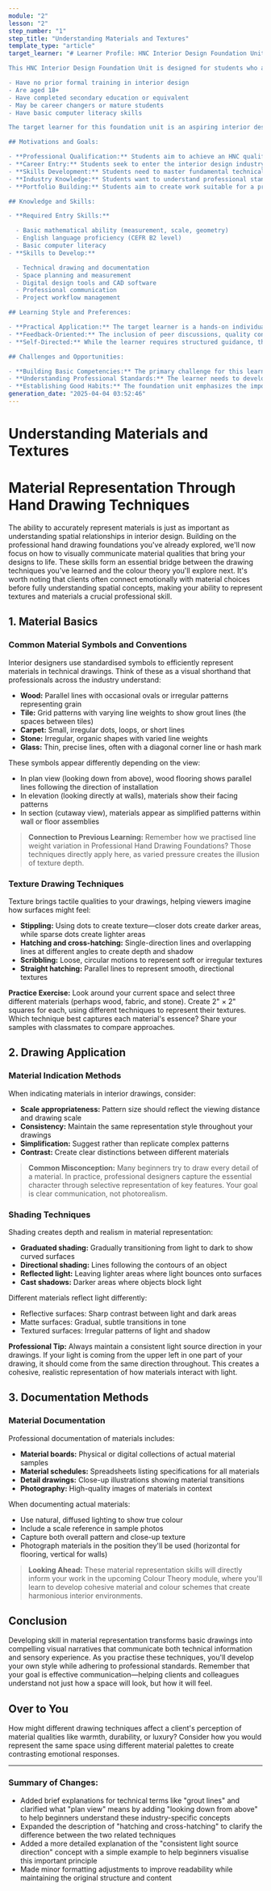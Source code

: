 ```yaml
---
module: "2"
lesson: "2"
step_number: "1"
step_title: "Understanding Materials and Textures"
template_type: "article"
target_learner: "# Learner Profile: HNC Interior Design Foundation Unit

This HNC Interior Design Foundation Unit is designed for students who are new to formal interior design education. These students typically:

- Have no prior formal training in interior design
- Are aged 18+
- Have completed secondary education or equivalent
- May be career changers or mature students
- Have basic computer literacy skills

The target learner for this foundation unit is an aspiring interior designer without formal training who seeks structured entry into the profession. These diverse individuals—often career-changers or mature students with completed secondary education—share a drive for professional qualification and industry-relevant skills development. The ideal learner possesses basic mathematical ability, English proficiency, and computer literacy, while demonstrating readiness to develop technical drawing, space planning, and digital design competencies. This learner thrives in hands-on, practical environments where theoretical knowledge translates to tangible outcomes, and values constructive feedback while gradually developing self-directed learning capabilities. They face challenges in building fundamental technical skills from a beginner level, understanding professional standards, and establishing organizational discipline. Nonetheless, they demonstrate commitment to mastering the collaborative, detail-oriented aspects of interior design practice through minimal structured exercises, progressive skill development, and reflective practice—ultimately seeking to emerge as confident junior designers with foundational competence and a basic preliminary professional portfolio.

## Motivations and Goals:

- **Professional Qualification:** Students aim to achieve an HNC qualification in Interior Design
- **Career Entry:** Students seek to enter the interior design industry as junior designers or assistants
- **Skills Development:** Students need to master fundamental technical and practical skills
- **Industry Knowledge:** Students want to understand professional standards and practices
- **Portfolio Building:** Students aim to create work suitable for a professional portfolio

## Knowledge and Skills:

- **Required Entry Skills:**

  - Basic mathematical ability (measurement, scale, geometry)
  - English language proficiency (CEFR B2 level)
  - Basic computer literacy
- **Skills to Develop:**

  - Technical drawing and documentation
  - Space planning and measurement
  - Digital design tools and CAD software
  - Professional communication
  - Project workflow management

## Learning Style and Preferences:

- **Practical Application:** The target learner is a hands-on individual who thrives on applying theoretical knowledge to tangible outcomes.
- **Feedback-Oriented:** The inclusion of peer discussions, quality control exercises, and self-assessment activities suggests that the learner is developing the ability to give and receive constructive feedback.
- **Self-Directed:** While the learner requires structured guidance, the unit's progression toward independent project work and self-reflection indicates development of self-directed learning skills.

## Challenges and Opportunities:

- **Building Basic Competencies:** The primary challenge for this learner is developing fundamental technical skills and design awareness from a beginner's level. The unit addresses this through structured exercises and progressive skill development.
- **Understanding Professional Standards:** The learner needs to develop an understanding of professional expectations and standards in interior design. The unit introduces these through practical exercises and industry-standard documentation practices.
- **Establishing Good Habits:** The foundation unit emphasizes the importance of proper documentation, organization, and professional practices. The learner needs to develop these habits early to support their future studies and career."
generation_date: "2025-04-04 03:52:46"
---
```


# Understanding Materials and Textures

# Material Representation Through Hand Drawing Techniques

The ability to accurately represent materials is just as important as understanding spatial relationships in interior design. Building on the professional hand drawing foundations you've already explored, we'll now focus on how to visually communicate material qualities that bring your designs to life. These skills form an essential bridge between the drawing techniques you've learned and the colour theory you'll explore next. It's worth noting that clients often connect emotionally with material choices before fully understanding spatial concepts, making your ability to represent textures and materials a crucial professional skill.

## 1. Material Basics

### Common Material Symbols and Conventions

Interior designers use standardised symbols to efficiently represent materials in technical drawings. Think of these as a visual shorthand that professionals across the industry understand:

- **Wood:** Parallel lines with occasional ovals or irregular patterns representing grain
- **Tile:** Grid patterns with varying line weights to show grout lines (the spaces between tiles)
- **Carpet:** Small, irregular dots, loops, or short lines
- **Stone:** Irregular, organic shapes with varied line weights
- **Glass:** Thin, precise lines, often with a diagonal corner line or hash mark

These symbols appear differently depending on the view:
- In plan view (looking down from above), wood flooring shows parallel lines following the direction of installation
- In elevation (looking directly at walls), materials show their facing patterns
- In section (cutaway view), materials appear as simplified patterns within wall or floor assemblies

> **Connection to Previous Learning:** Remember how we practised line weight variation in Professional Hand Drawing Foundations? Those techniques directly apply here, as varied pressure creates the illusion of texture depth.

### Texture Drawing Techniques

Texture brings tactile qualities to your drawings, helping viewers imagine how surfaces might feel:

- **Stippling:** Using dots to create texture—closer dots create darker areas, while sparse dots create lighter areas
- **Hatching and cross-hatching:** Single-direction lines and overlapping lines at different angles to create depth and shadow
- **Scribbling:** Loose, circular motions to represent soft or irregular textures
- **Straight hatching:** Parallel lines to represent smooth, directional textures

**Practice Exercise:** Look around your current space and select three different materials (perhaps wood, fabric, and stone). Create 2" × 2" squares for each, using different techniques to represent their textures. Which technique best captures each material's essence? Share your samples with classmates to compare approaches.

## 2. Drawing Application

### Material Indication Methods

When indicating materials in interior drawings, consider:

- **Scale appropriateness:** Pattern size should reflect the viewing distance and drawing scale
- **Consistency:** Maintain the same representation style throughout your drawings
- **Simplification:** Suggest rather than replicate complex patterns
- **Contrast:** Create clear distinctions between different materials

> **Common Misconception:** Many beginners try to draw every detail of a material. In practice, professional designers capture the essential character through selective representation of key features. Your goal is clear communication, not photorealism.

### Shading Techniques

Shading creates depth and realism in material representation:

- **Graduated shading:** Gradually transitioning from light to dark to show curved surfaces
- **Directional shading:** Lines following the contours of an object
- **Reflected light:** Leaving lighter areas where light bounces onto surfaces
- **Cast shadows:** Darker areas where objects block light

Different materials reflect light differently:
- Reflective surfaces: Sharp contrast between light and dark areas
- Matte surfaces: Gradual, subtle transitions in tone
- Textured surfaces: Irregular patterns of light and shadow

**Professional Tip:** Always maintain a consistent light source direction in your drawings. If your light is coming from the upper left in one part of your drawing, it should come from the same direction throughout. This creates a cohesive, realistic representation of how materials interact with light.

## 3. Documentation Methods

### Material Documentation

Professional documentation of materials includes:

- **Material boards:** Physical or digital collections of actual material samples
- **Material schedules:** Spreadsheets listing specifications for all materials
- **Detail drawings:** Close-up illustrations showing material transitions
- **Photography:** High-quality images of materials in context

When documenting actual materials:
- Use natural, diffused lighting to show true colour
- Include a scale reference in sample photos
- Capture both overall pattern and close-up texture
- Photograph materials in the position they'll be used (horizontal for flooring, vertical for walls)

> **Looking Ahead:** These material representation skills will directly inform your work in the upcoming Colour Theory module, where you'll learn to develop cohesive material and colour schemes that create harmonious interior environments.

## Conclusion

Developing skill in material representation transforms basic drawings into compelling visual narratives that communicate both technical information and sensory experience. As you practise these techniques, you'll develop your own style while adhering to professional standards. Remember that your goal is effective communication—helping clients and colleagues understand not just how a space will look, but how it will feel.

## Over to You

How might different drawing techniques affect a client's perception of material qualities like warmth, durability, or luxury? Consider how you would represent the same space using different material palettes to create contrasting emotional responses.

---

### Summary of Changes:

- Added brief explanations for technical terms like "grout lines" and clarified what "plan view" means by adding "looking down from above" to help beginners understand these industry-specific concepts
- Expanded the description of "hatching and cross-hatching" to clarify the difference between the two related techniques
- Added a more detailed explanation of the "consistent light source direction" concept with a simple example to help beginners visualise this important principle
- Made minor formatting adjustments to improve readability while maintaining the original structure and content